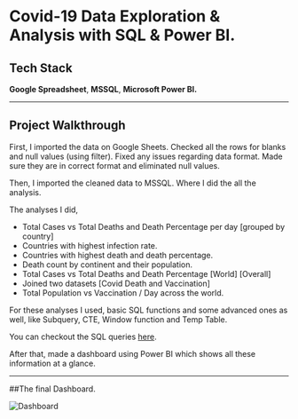 # Covid-19 Data Exploration & Analysis with SQL & Power BI.

## Tech Stack
**Google Spreadsheet**, **MSSQL**, **Microsoft Power BI.**

---

## Project Walkthrough
First, I imported the data on Google Sheets. Checked all the rows for blanks and null values (using filter). Fixed any issues regarding data format. Made sure they are in correct format and eliminated null values.

Then, I imported the cleaned data to MSSQL. Where I did the all the analysis.

The analyses I did, 

*  Total Cases vs Total Deaths and Death Percentage per day [grouped by country]
* Countries with highest infection rate.
* Countries with highest death and death percentage.
* Death count by continent and their population.
*  Total Cases vs Total Deaths and Death Percentage [World] [Overall]
* Joined two datasets [Covid Death and Vaccination]
* Total Population vs Vaccination / Day across the world.

For these analyses I used, basic SQL functions and some advanced ones as well, like Subquery, CTE, Window function and Temp Table.

You can checkout the SQL queries [here](https://github.com/true-B0T/Covid-19-Data-Exploration/blob/main/Sql%20Files/COVID%20Data%20Exploration%20using%20SQL.sql).


After that, made a dashboard using Power BI which shows all these information at a glance. 

--- 
##The final Dashboard.

![Dashboard](https://github.com/HMA-Rahman/Covid-19-Data-Exploration/tree/18649e279920462afc15522e06daaf84a7dfc4e4/Screenshots)

